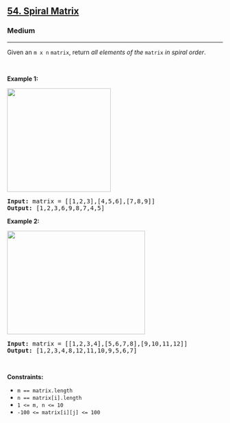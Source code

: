 <h2><a href="https://leetcode.com/problems/spiral-matrix/">54. Spiral Matrix</a></h2><h3>Medium</h3><hr><div><p>Given an <code style="">m x n</code> <code style="">matrix</code>, return <em>all elements of the</em> <code style="">matrix</code> <em>in spiral order</em>.</p>

<p>&nbsp;</p>
<p><strong>Example 1:</strong></p>
<img alt="" src="https://assets.leetcode.com/uploads/2020/11/13/spiral1.jpg" style="width: 242px; height: 242px;">
<pre style=""><strong>Input:</strong> matrix = [[1,2,3],[4,5,6],[7,8,9]]
<strong>Output:</strong> [1,2,3,6,9,8,7,4,5]
</pre>

<p><strong>Example 2:</strong></p>
<img alt="" src="https://assets.leetcode.com/uploads/2020/11/13/spiral.jpg" style="width: 322px; height: 242px;">
<pre style=""><strong>Input:</strong> matrix = [[1,2,3,4],[5,6,7,8],[9,10,11,12]]
<strong>Output:</strong> [1,2,3,4,8,12,11,10,9,5,6,7]
</pre>

<p>&nbsp;</p>
<p><strong>Constraints:</strong></p>

<ul>
	<li><code style="">m == matrix.length</code></li>
	<li><code style="">n == matrix[i].length</code></li>
	<li><code style="">1 &lt;= m, n &lt;= 10</code></li>
	<li><code style="">-100 &lt;= matrix[i][j] &lt;= 100</code></li>
</ul>
</div>